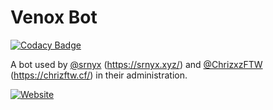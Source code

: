 # Venox Bot

[![Codacy Badge](https://app.codacy.com/project/badge/Grade/62b39bf5e5a4478caa52b090d6eefb14)](https://www.codacy.com/gh/Venox-Network/venox/dashboard?utm_source=github.com&amp;utm_medium=referral&amp;utm_content=Venox-Network/venox&amp;utm_campaign=Badge_Grade)

A bot used by [@srnyx](https://github.com/srnyx) (https://srnyx.xyz/) and [@ChrizxzFTW](https://github.com/Chrizxz) (https://chrizftw.cf/) in their administration.

[![Website](https://img.srnyx.xyz/r/banner_round.png)](https://v.srnyx.xyz)
